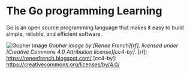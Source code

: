 # The Go programming Learning

Go is an open source programming language that makes it easy to build simple,
reliable, and efficient software.

![Gopher image](https://golang.org/doc/gopher/fiveyears.jpg)
*Gopher image by [Renee French][rf], licensed under [Creative Commons 4.0 Attribution license][cc4-by].*
[rf]: https://reneefrench.blogspot.com/
[cc4-by]: https://creativecommons.org/licenses/by/4.0/

